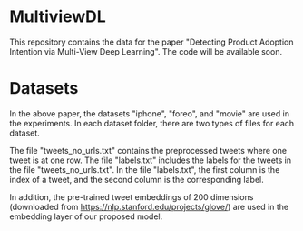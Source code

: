 # MultiviewDL
This repository contains the data for the paper "Detecting Product Adoption Intention via Multi-View Deep Learning". The code will be available soon.

# Datasets
In the above paper, the datasets "iphone", "foreo", and "movie" are used in the experiments. In each dataset folder, there are two types of files for each dataset.

The file "tweets_no_urls.txt" contains the preprocessed tweets where one tweet is at one row. 
The file "labels.txt" includes the labels for the tweets in the file "tweets_no_urls.txt". In the file "labels.txt", the first column is the index of a tweet, and the second column is the corresponding label.

In addition, the pre-trained tweet embeddings of 200 dimensions (downloaded from https://nlp.stanford.edu/projects/glove/) are used in the embedding layer of our proposed model.
